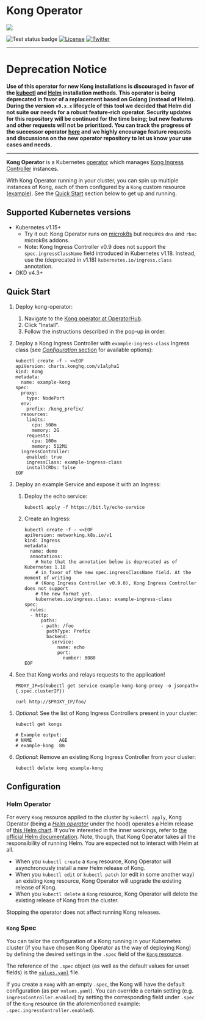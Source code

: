# Kong Operator
[![][kong-logo]][kong-url]

![Test status badge](https://github.com/Kong/kong-operator/workflows/Test/badge.svg)
[![License](https://img.shields.io/badge/License-Apache%202.0-blue.svg)](https://github.com/Kong/kong-operator/blob/main/LICENSE)
[![Twitter](https://img.shields.io/twitter/follow/thekonginc.svg?style=social&label=Follow)](https://twitter.com/intent/follow?screen_name=thekonginc)

---

# Deprecation Notice

**Use of this operator for new Kong installations is discouraged in favor of the [kubectl](https://docs.konghq.com/gateway/2.7.x/install-and-run/kubernetes/) and [Helm](https://docs.konghq.com/gateway/2.7.x/install-and-run/helm/) installation methods. This operator is being deprecated in favor of a replacement based on Golang (instead of Helm). During the version `v0.x.x` lifecycle of this tool we decided that Helm did not suite our needs for a robust feature-rich operator. Security updates for this repository will be continued for the time being; but new features and other requests will not be prioritized. You can track the progress of the successor operator [here](https://github.com/kong/operator) and we highly encourage feature requests and discussions on the new operator repository to let us know your use cases and needs.**

---

**Kong Operator** is a Kubernetes [operator](https://kubernetes.io/docs/concepts/extend-kubernetes/operator/) which manages [Kong Ingress Controller](https://github.com/Kong/kubernetes-ingress-controller/) instances.

With Kong Operator running in your cluster, you can spin up multiple instances of Kong, each of them configured by a `Kong` custom resource ([example][kong-cr-example]). See the [Quick Start][section-quick-start] section below to get up and running.

## Supported Kubernetes versions

* Kubernetes v1.15+
    * Try it out: Kong Operator runs on [microk8s][microk8s] but requires `dns` and `rbac` microk8s addons.
    * Note: Kong Ingress Controller v0.9 does not support the `spec.ingressClassName` field introduced in Kubernetes v1.18. Instead, use the (deprecated in v1.18) `kubernetes.io/ingress.class` annotation.
* OKD v4.3+

## Quick Start

1. Deploy kong-operator:
    1. Navigate to the [Kong operator at OperatorHub][operatorhub-kong].
    1. Click "Install".
    1. Follow the instructions described in the pop-up in order.
1. Deploy a Kong Ingress Controller with `example-ingress-class` Ingress class (see [_Configuration_ section][section-configuration] for available options):
    ```
    kubectl create -f - <<EOF
    apiVersion: charts.konghq.com/v1alpha1
    kind: Kong
    metadata:
      name: example-kong
    spec:
      proxy:
        type: NodePort
      env:
        prefix: /kong_prefix/
      resources:
        limits:
          cpu: 500m
          memory: 2G
        requests:
          cpu: 100m
          memory: 512Mi
      ingressController:
        enabled: true
        ingressClass: example-ingress-class
        installCRDs: false
    EOF
    ```
1. Deploy an example Service and expose it with an Ingress:
    1. Deploy the echo service:
        ```
        kubectl apply -f https://bit.ly/echo-service
        ```
    1. Create an Ingress:
        ```
        kubectl create -f - <<EOF
        apiVersion: networking.k8s.io/v1
        kind: Ingress
        metadata:
          name: demo
          annotations:
            # Note that the annotation below is deprecated as of Kubernetes 1.18
            # in favor of the new spec.ingressClassName field. At the moment of writing
            # (Kong Ingress Controller v0.9.0), Kong Ingress Controller does not support
            # the new format yet.
            kubernetes.io/ingress.class: example-ingress-class
        spec:
          rules:
          - http:
              paths:
              - path: /foo
                pathType: Prefix
                backend:
                  service:
                    name: echo
                    port:
                      number: 8080
        EOF
        ```
1. See that Kong works and relays requests to the application!
    ```
    PROXY_IP=$(kubectl get service example-kong-kong-proxy -o jsonpath={.spec.clusterIP})
    ```
    ```
    curl http://$PROXY_IP/foo/
    ```

1. _Optional_: See the list of Kong Ingress Controllers present in your cluster:
    ```
    kubectl get kongs

    # Example output:
    # NAME          AGE
    # example-kong  8m
    ```

1. _Optional_: Remove an existing Kong Ingress Controller from your cluster:
    ```
    kubectl delete kong example-kong
    ```

## Configuration

### Helm Operator

For every `Kong` resource applied to the cluster by `kubectl apply`, Kong Operator (being a [_Helm operator_][operator-sdk-helm] under the hood) operates a Helm release of [this Helm chart][helm-chart].
If you're interested in the inner workings, refer to [the official Helm documentation][helm-docs]. Note, though, that Kong Operator takes all the responsibility of running Helm. You are expected not to interact with Helm at all.

- When you `kubectl create` a `Kong` resource, Kong Operator will asynchronously install a new Helm release of Kong.
- When you `kubectl edit` or `kubectl patch` (or edit in some another way) an existing `Kong` resource, Kong Operator will upgrade the existing release of Kong.
- When you `kubectl delete` a `Kong` resource, Kong Operator will delete the existing release of Kong from the cluster.

Stopping the operator does not affect running Kong releases.

### `Kong` Spec

You can tailor the configuration of a Kong running in your Kubernetes cluster (if you have chosen Kong Operator as the way of deploying Kong) by defining the desired settings in the `.spec` field of the [`Kong` resource][kong-cr-example].

The reference of the `.spec` object (as well as the default values for unset fields) is the [`values.yaml`][helm-values-yaml] file.

If you create a `Kong` with an empty `.spec`, the Kong will have the default configuration (as per `values.yaml`). You can override a certain setting (e.g. `ingressController.enabled`) by setting the corresponding field under `.spec` of the `Kong` resource (in the aforementioned example: `.spec.ingressController.enabled`).

[kong-url]: https://konghq.com/
[kong-logo]: https://konghq.com/wp-content/uploads/2018/05/kong-logo-github-readme.png
[kong-cr-example]: deploy/crds/charts_v1alpha1_kong_cr.yaml
[microk8s]: https://microk8s.io
[section-quick-start]: #quick-start
[section-configuration]: #configuration
[helm-chart]: https://github.com/Kong/kong-operator/tree/main/helm-charts/kong
[helm-values-yaml]: https://github.com/Kong/kong-operator/blob/main/helm-charts/kong/values.yaml
[operatorhub-kong]: https://operatorhub.io/operator/kong
[operator-sdk-helm]: https://sdk.operatorframework.io/docs/helm/
[helm-docs]: https://helm.sh/docs/intro/using_helm/
